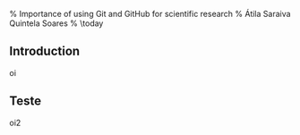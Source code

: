 % Importance of using Git and GitHub for scientific research
% Átila Saraiva Quintela Soares
% \today

## Introduction

oi


## Teste

oi2

